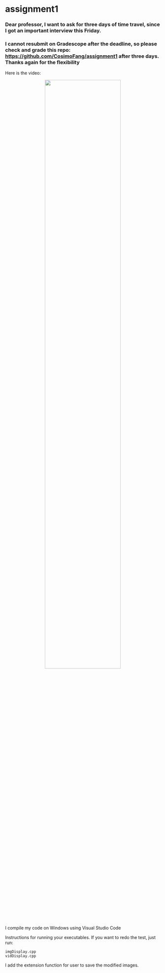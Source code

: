 # assignment1

### Dear professor, I want to ask for three days of time travel, since I got an important interview this Friday. 

### I cannot resubmit on Gradescope after the deadline, so please check and grade this repo: https://github.com/CosimoFang/assignment1 after three days. Thanks again for the flexibility


Here is the video:

<p align="center">
  <img src="img/animation.gif" width="70%" height="70%">
</p>

I compile my code on Windows using Visual Studio Code

Instructions for running your executables.
If you want to redo the test, just run:
```
imgDisplay.cpp
vidDisplay.cpp
```
I add the extension function for user to save the modified images.




